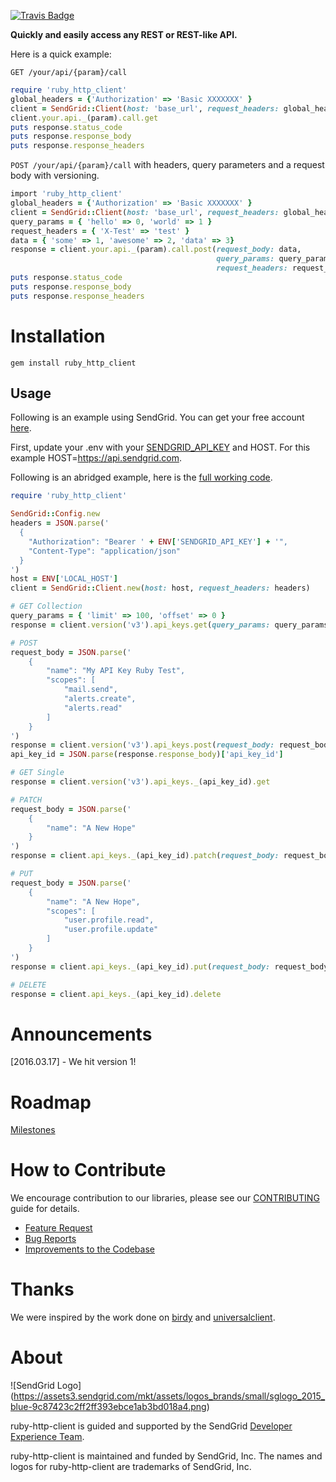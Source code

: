 [![Travis Badge](https://travis-ci.org/sendgrid/ruby-http-client.svg?branch=master)](https://travis-ci.org/sendgrid/ruby-http-client)

**Quickly and easily access any REST or REST-like API.**

Here is a quick example:

`GET /your/api/{param}/call`

```ruby
require 'ruby_http_client'
global_headers = {'Authorization' => 'Basic XXXXXXX' }
client = SendGrid::Client(host: 'base_url', request_headers: global_headers)
client.your.api._(param).call.get
puts response.status_code
puts response.response_body
puts response.response_headers
```

`POST /your/api/{param}/call` with headers, query parameters and a request body with versioning.

```ruby
import 'ruby_http_client'
global_headers = {'Authorization' => 'Basic XXXXXXX' }
client = SendGrid::Client(host: 'base_url', request_headers: global_headers)
query_params = { 'hello' => 0, 'world' => 1 }
request_headers = { 'X-Test' => 'test' }
data = { 'some' => 1, 'awesome' => 2, 'data' => 3}
response = client.your.api._(param).call.post(request_body: data,
                                              query_params: query_params,
                                              request_headers: request_headers)
puts response.status_code
puts response.response_body
puts response.response_headers
```

# Installation

`gem install ruby_http_client`

## Usage ##

Following is an example using SendGrid. You can get your free account [here](https://sendgrid.com/free?source=python-http-client).

First, update your .env with your [SENDGRID_API_KEY](https://app.sendgrid.com/settings/api_keys) and HOST. For this example HOST=https://api.sendgrid.com.

Following is an abridged example, here is the [full working code](https://github.com/sendgrid/ruby-http-client/tree/master/examples).

```ruby
require 'ruby_http_client'

SendGrid::Config.new
headers = JSON.parse('
  {
    "Authorization": "Bearer ' + ENV['SENDGRID_API_KEY'] + '",
    "Content-Type": "application/json"
  }
')
host = ENV['LOCAL_HOST']
client = SendGrid::Client.new(host: host, request_headers: headers)

# GET Collection
query_params = { 'limit' => 100, 'offset' => 0 }
response = client.version('v3').api_keys.get(query_params: query_params)

# POST
request_body = JSON.parse('
    {
        "name": "My API Key Ruby Test",
        "scopes": [
            "mail.send",
            "alerts.create",
            "alerts.read"
        ]
    }
')
response = client.version('v3').api_keys.post(request_body: request_body)
api_key_id = JSON.parse(response.response_body)['api_key_id']

# GET Single
response = client.version('v3').api_keys._(api_key_id).get

# PATCH
request_body = JSON.parse('
    {
        "name": "A New Hope"
    }
')
response = client.api_keys._(api_key_id).patch(request_body: request_body)

# PUT
request_body = JSON.parse('
    {
        "name": "A New Hope",
        "scopes": [
            "user.profile.read",
            "user.profile.update"
        ]
    }
')
response = client.api_keys._(api_key_id).put(request_body: request_body)

# DELETE
response = client.api_keys._(api_key_id).delete
```

# Announcements

[2016.03.17] - We hit version 1!

# Roadmap

[Milestones](https://github.com/sendgrid/ruby-http-client/milestones)

# How to Contribute

We encourage contribution to our libraries, please see our [CONTRIBUTING](https://github.com/sendgrid/ruby-http-client/blob/master/CONTRIBUTING.md) guide for details.

* [Feature Request](https://github.com/sendgrid/ruby-http-client/blob/master/CONTRIBUTING.md#feature_request)
* [Bug Reports](https://github.com/sendgrid/ruby-http-client/blob/master/CONTRIBUTING.md#submit_a_bug_report)
* [Improvements to the Codebase](https://github.com/sendgrid/ruby-http-client/blob/master/CONTRIBUTING.md#improvements_to_the_codebase)

# Thanks

We were inspired by the work done on [birdy](https://github.com/inueni/birdy) and [universalclient](https://github.com/dgreisen/universalclient).

# About

![SendGrid Logo]
(https://assets3.sendgrid.com/mkt/assets/logos_brands/small/sglogo_2015_blue-9c87423c2ff2ff393ebce1ab3bd018a4.png)

ruby-http-client is guided and supported by the SendGrid [Developer Experience Team](mailto:dx@sendgrid.com).

ruby-http-client is maintained and funded by SendGrid, Inc. The names and logos for ruby-http-client are trademarks of SendGrid, Inc.
